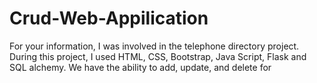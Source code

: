 # Crud-Web-Appilication
For your information, I was involved in the telephone directory project. During this project, I used HTML, CSS, Bootstrap, Java Script, Flask and SQL alchemy. We have the ability to add, update,  and delete for    
